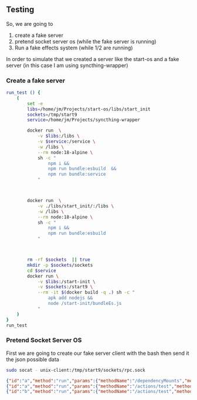## Testing

So, we are going to

1. create a fake server
2. pretend socket server os (while the fake server is running)
3. Run a fake effects system (while 1/2 are running)

In order to simulate that we created a server like the start-os and
a fake server (in this case I am using syncthing-wrapper)

### Create a fake server

```bash
run_test () {
    (
        set -e
        libs=/home/jm/Projects/start-os/libs/start_init
        sockets=/tmp/start9
        service=/home/jm/Projects/syncthing-wrapper

        docker run  \
            -v $libs:/libs \
            -v $service:/service \
            -w /libs \
            --rm node:18-alpine \
            sh -c "
                npm i &&
                npm run bundle:esbuild  &&
                npm run bundle:service
            "



        docker run  \
            -v ./libs/start_init/:/libs \
            -w /libs \
            --rm node:18-alpine \
            sh -c "
                npm i &&
                npm run bundle:esbuild
            "



        rm -rf $sockets  || true
        mkdir -p $sockets/sockets
        cd $service
        docker run \
            -v $libs:/start-init \
            -v $sockets:/start9 \
            --rm -it $(docker build -q .) sh -c "
                apk add nodejs &&
                node /start-init/bundleEs.js
            "
    )
}
run_test
```

### Pretend Socket Server OS

First we are going to create our fake server client with the bash then send it the json possible data

```bash
sudo socat - unix-client:/tmp/start9/sockets/rpc.sock
```

<!-- prettier-ignore -->
```json
{"id":"a","method":"run","params":{"methodName":"/dependencyMounts","methodArgs":[]}}
{"id":"a","method":"run","params":{"methodName":"/actions/test","methodArgs":{"input":{"id": 1}}}}
{"id":"b","method":"run","params":{"methodName":"/actions/test","methodArgs":{"id": 1}}}

```
